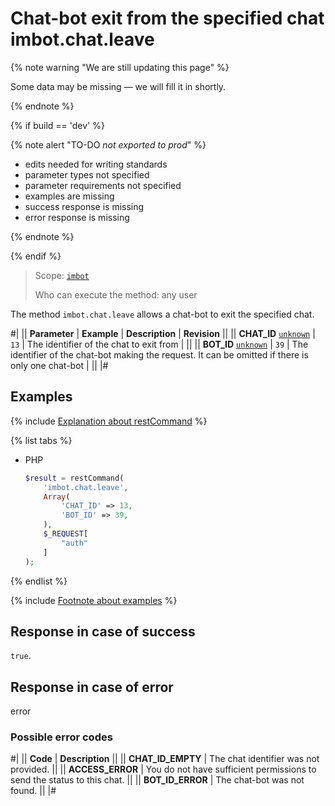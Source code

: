 # Chat-bot exit from the specified chat imbot.chat.leave

{% note warning "We are still updating this page" %}

Some data may be missing — we will fill it in shortly.

{% endnote %}

{% if build == 'dev' %}

{% note alert "TO-DO _not exported to prod_" %}

- edits needed for writing standards
- parameter types not specified
- parameter requirements not specified
- examples are missing
- success response is missing
- error response is missing

{% endnote %}

{% endif %}

> Scope: [`imbot`](../../scopes/permissions.md)
>
> Who can execute the method: any user

The method `imbot.chat.leave` allows a chat-bot to exit the specified chat.

#| 
|| **Parameter** | **Example** | **Description** | **Revision** ||
|| **CHAT_ID** 
[`unknown`](../../data-types.md) | `13` | The identifier of the chat to exit from | ||
|| **BOT_ID** 
[`unknown`](../../data-types.md) | `39` | The identifier of the chat-bot making the request. It can be omitted if there is only one chat-bot | ||
|#

## Examples

{% include [Explanation about restCommand](../_includes/rest-command.md) %}

{% list tabs %}

- PHP

    ```php
    $result = restCommand(
        'imbot.chat.leave',
        Array(
            'CHAT_ID' => 13,
            'BOT_ID' => 39,
        ),
        $_REQUEST[
            "auth"
        ]
    );
    ```

{% endlist %}

{% include [Footnote about examples](../../../_includes/examples.md) %}

## Response in case of success

`true`.

## Response in case of error

error

### Possible error codes

#| 
|| **Code** | **Description** ||
|| **CHAT_ID_EMPTY** | The chat identifier was not provided. ||
|| **ACCESS_ERROR** | You do not have sufficient permissions to send the status to this chat. ||
|| **BOT_ID_ERROR** | The chat-bot was not found. ||
|#